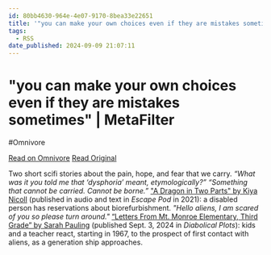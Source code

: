 ```yaml
---
id: 80bb4630-964e-4e07-9170-8bea33e22651
title: '"you can make your own choices even if they are mistakes sometimes" | MetaFilter'
tags:
  - RSS
date_published: 2024-09-09 21:07:11
---
```


# "you can make your own choices even if they are mistakes sometimes" | MetaFilter
#Omnivore

[Read on Omnivore](https://omnivore.app/me/you-can-make-your-own-choices-even-if-they-are-mistakes-sometime-191dab17921)
[Read Original](https://www.metafilter.com/205439/you-can-make-your-own-choices-even-if-they-are-mistakes-sometimes)



Two short scifi stories about the pain, hope, and fear that we carry. _“What was it you told me that ‘dysphoria’ meant, etymologically?” “Something that cannot be carried. Cannot be borne.”_ [&quot;A Dragon in Two Parts&quot; by Kiya Nicoll](https:&#x2F;&#x2F;escapepod.org&#x2F;2021&#x2F;12&#x2F;30&#x2F;escape-pod-817-a-dragon-in-two-parts&#x2F;) (published in audio and text in _Escape Pod_ in 2021): a disabled person has reservations about biorefurbishment. _&quot;Hello aliens, I am scared of you so please turn around.&quot;_ [“Letters From Mt. Monroe Elementary, Third Grade” by Sarah Pauling](https:&#x2F;&#x2F;www.diabolicalplots.com&#x2F;dp-fiction-115a-letters-from-mt-monroe-elementary-third-grade-by-sarah-pauling&#x2F;) (published Sept. 3, 2024 in _Diabolical Plots_): kids and a teacher react, starting in 1967, to the prospect of first contact with aliens, as a generation ship approaches.  

  